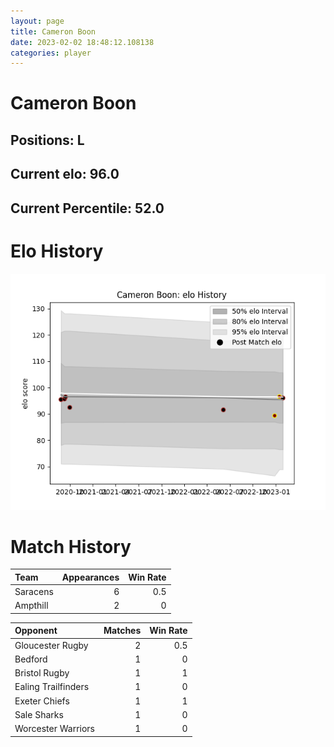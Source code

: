 ```yaml
---  
layout: page  
title: Cameron Boon  
date: 2023-02-02 18:48:12.108138  
categories: player  
---
```

# Cameron Boon

## Positions: L

## Current elo: 96.0

## Current Percentile: 52.0

# Elo History


![elo history](history_CameronBoon.png)
# Match History


| Team     |   Appearances |   Win Rate |
|:---------|--------------:|-----------:|
| Saracens |             6 |        0.5 |
| Ampthill |             2 |        0   |

| Opponent            |   Matches |   Win Rate |
|:--------------------|----------:|-----------:|
| Gloucester Rugby    |         2 |        0.5 |
| Bedford             |         1 |        0   |
| Bristol Rugby       |         1 |        1   |
| Ealing Trailfinders |         1 |        0   |
| Exeter Chiefs       |         1 |        1   |
| Sale Sharks         |         1 |        0   |
| Worcester Warriors  |         1 |        0   |